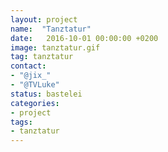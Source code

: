 ```yaml
---
layout: project
name:  "Tanztatur"
date:   2016-10-01 00:00:00 +0200
image: tanztatur.gif
tag: tanztatur
contact:
- "@jix_"
- "@TVLuke"
status: bastelei
categories:
- project
tags:
- tanztatur
---
```

